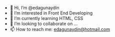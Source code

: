 - 👋 Hi, I’m @edagunaydin
- 👀 I’m interested in Front End Developing
- 🌱 I’m currently learning HTML, CSS
- 💞️ I’m looking to collaborate on ...
- 📫 How to reach me: edagunaydin@hotmail.com
